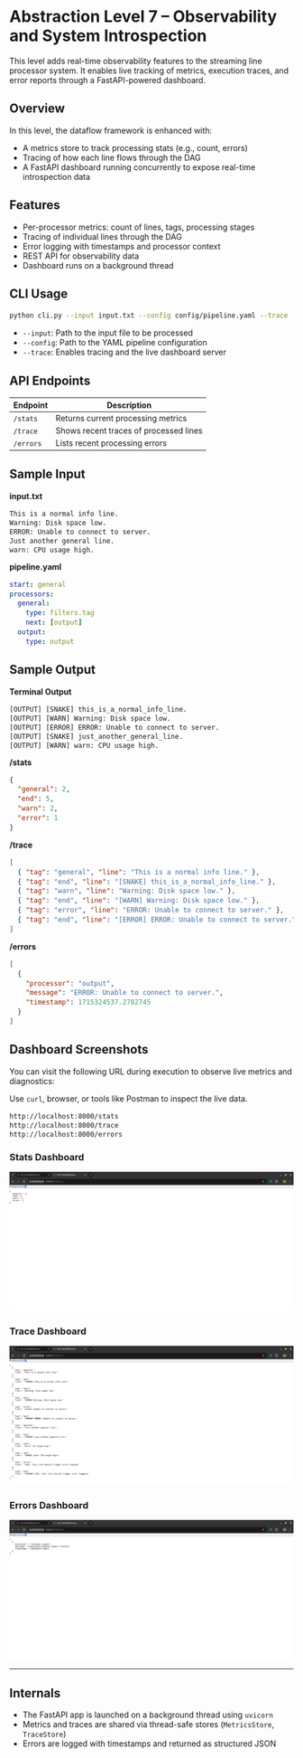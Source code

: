 # Abstraction Level 7 – Observability and System Introspection

This level adds real-time observability features to the streaming line processor system. It enables live tracking of metrics, execution traces, and error reports through a FastAPI-powered dashboard.

## Overview

In this level, the dataflow framework is enhanced with:

- A metrics store to track processing stats (e.g., count, errors)
- Tracing of how each line flows through the DAG
- A FastAPI dashboard running concurrently to expose real-time introspection data

## Features

- Per-processor metrics: count of lines, tags, processing stages
- Tracing of individual lines through the DAG
- Error logging with timestamps and processor context
- REST API for observability data
- Dashboard runs on a background thread

## CLI Usage

```bash
python cli.py --input input.txt --config config/pipeline.yaml --trace
````

* `--input`: Path to the input file to be processed
* `--config`: Path to the YAML pipeline configuration
* `--trace`: Enables tracing and the live dashboard server

## API Endpoints

| Endpoint  | Description                            |
| --------- | -------------------------------------- |
| `/stats`  | Returns current processing metrics     |
| `/trace`  | Shows recent traces of processed lines |
| `/errors` | Lists recent processing errors         |

## Sample Input

**input.txt**

```
This is a normal info line.
Warning: Disk space low.
ERROR: Unable to connect to server.
Just another general line.
warn: CPU usage high.
```

**pipeline.yaml**

```yaml
start: general
processors:
  general:
    type: filters.tag
    next: [output]
  output:
    type: output
```

## Sample Output

**Terminal Output**

```
[OUTPUT] [SNAKE] this_is_a_normal_info_line.
[OUTPUT] [WARN] Warning: Disk space low.
[OUTPUT] [ERROR] ERROR: Unable to connect to server.
[OUTPUT] [SNAKE] just_another_general_line.
[OUTPUT] [WARN] warn: CPU usage high.
```

**/stats**

```json
{
  "general": 2,
  "end": 5,
  "warn": 2,
  "error": 1
}
```

**/trace**

```json
[
  { "tag": "general", "line": "This is a normal info line." },
  { "tag": "end", "line": "[SNAKE] this_is_a_normal_info_line." },
  { "tag": "warn", "line": "Warning: Disk space low." },
  { "tag": "end", "line": "[WARN] Warning: Disk space low." },
  { "tag": "error", "line": "ERROR: Unable to connect to server." },
  { "tag": "end", "line": "[ERROR] ERROR: Unable to connect to server." }
]
```

**/errors**

```json
[
  {
    "processor": "output",
    "message": "ERROR: Unable to connect to server.",
    "timestamp": 1715324537.2782745
  }
]
```

## Dashboard Screenshots

You can visit the following URL during execution to observe live metrics and diagnostics:

Use `curl`, browser, or tools like Postman to inspect the live data.

```
http://localhost:8000/stats
http://localhost:8000/trace
http://localhost:8000/errors
```
### Stats Dashboard
![Stats Dashboard](/days/dataflow-framework/abstraction-level-7/images/stats.png)

### Trace Dashboard
![Trace Dashboard](/days/dataflow-framework/abstraction-level-7/images/trace.png)

### Errors Dashboard
![Errors Dashboard](/days/dataflow-framework/abstraction-level-7/images/errors.png)

---

## Internals

* The FastAPI app is launched on a background thread using `uvicorn`
* Metrics and traces are shared via thread-safe stores (`MetricsStore`, `TraceStore`)
* Errors are logged with timestamps and returned as structured JSON

